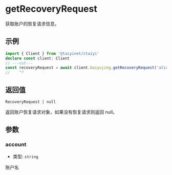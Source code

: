 # getRecoveryRequest

获取账户的恢复请求信息。

## 示例

```ts twoslash
import { Client } from '@taiyinet/ctaiyi'
declare const client: Client
// ---cut---
const recoveryRequest = await client.baiyujing.getRecoveryRequest('alice')
//    ^?
```

## 返回值

`RecoveryRequest | null`

返回账户恢复请求对象，如果没有恢复请求则返回 null。

## 参数

### account

- 类型: `string`

账户名
